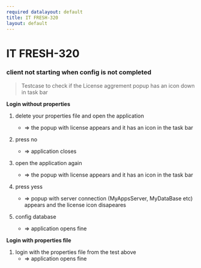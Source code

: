 ```yaml
---
required datalayout: default
title: IT FRESH-320
layout: default
---
```


# IT FRESH-320
### client not starting when config is not completed
> Testcase to check if the License aggrement popup has an icon down in task bar

**Login without properties**

1. delete your properties file and open the application
    *  => the popup with license appears and it has an icon in the task bar
    
1. press no
    * => application closes
    
1. open the application again
    * => the popup with license appears and it has an icon in the task bar
  
1. press yess
    * => popup with server connection (MyAppsServer, MyDataBase etc) appears and the license icon disapeares
    
1. config database
   * => application opens fine

**Login with properties file**

1. login with the properties file from the test above
   * => application opens fine 

